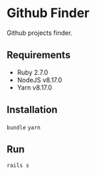 # Github Finder

Github projects finder. 

## Requirements

- Ruby 2.7.0
- NodeJS v8.17.0
- Yarn v8.17.0

## Installation

``bundle``
``yarn``


## Run

``rails s``